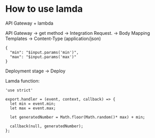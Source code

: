 # How to use lamda

API Gateway + lambda

API Gateway -> get method -> Integration Request. -> Body Mapping Templates -> Content-Type (application/json)
```
{
  "min": "$input.params('min')",
  "max": "$input.params('max')"
}
```
Deployment stage -> Deploy 

Lamda function:

```
'use strict'

export.handler = (event, context, callback) => {
  let min = event.min;
  let max = event.max;
  
  let generatedNumber = Math.floor(Math.random()* max) + min;
  
  callback(null, generatedNumber);
};
```

